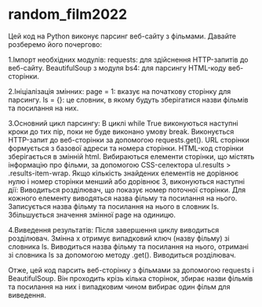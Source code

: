 # random_film2022
Цей код на Python виконує парсинг веб-сайту з фільмами. Давайте розберемо його почергово:

1.Імпорт необхідних модулів:
requests: для здійснення HTTP-запитів до веб-сайту.
BeautifulSoup з модуля bs4: для парсингу HTML-коду веб-сторінки.

2.Ініціалізація змінних:
page = 1: вказує на початкову сторінку для парсингу.
ls = {}: це словник, в якому будуть зберігатися назви фільмів та посилання на них.

3.Основний цикл парсингу:
В циклі while True виконуються наступні кроки до тих пір, поки не буде виконано умову break.
Виконується HTTP-запит до веб-сторінки за допомогою requests.get(). URL сторінки формується з базової адреси та номера сторінки.
HTML-код сторінки зберігається в змінній html.
Вибираються елементи сторінки, що містять інформацію про фільми, за допомогою CSS-селектора ul.results > .results-item-wrap.
Якщо кількість знайдених елементів не дорівнює нулю і номер сторінки менший або дорівнює 3, виконуються наступні дії:
Виводиться розділювач, що показує номер поточної сторінки.
Для кожного елементу виводяться назва фільму та посилання на нього.
Записується назва фільму та посилання на нього в словник ls.
Збільшується значення змінної page на одиницю.

4.Виведення результатів:
Після завершення циклу виводиться розділювач.
Змінна x отримує випадковий ключ (назву фільму) зі словника ls.
Виводиться назва фільму та посилання на нього, отримані зі словника ls за допомогою методу .get().
Виводиться розділювач.

Отже, цей код парсить веб-сторінку з фільмами за допомогою requests і BeautifulSoup. Він проходить крізь кілька сторінок, збирає назви фільмів та посилання на них і випадковим чином вибирає один фільм для виведення.
